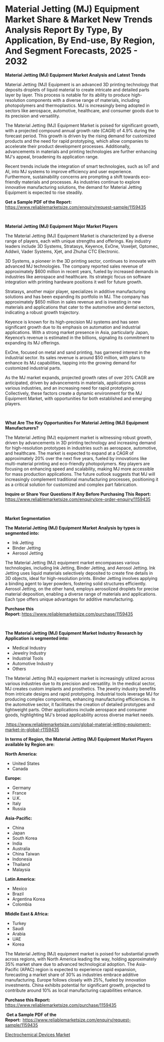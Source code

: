 <p><h1>Material Jetting (MJ) Equipment Market Share & Market New Trends Analysis Report By Type, By Application, By End-use, By Region, And Segment Forecasts, 2025 - 2032</h1></p><p><strong>Material Jetting (MJ) Equipment Market Analysis and Latest Trends</strong></p>
<p><p>Material Jetting (MJ) Equipment is an advanced 3D printing technology that deposits droplets of liquid material to create intricate and detailed parts layer by layer. This process is notable for its ability to produce high-resolution components with a diverse range of materials, including photopolymers and thermoplastics. MJ is increasingly being adopted in sectors like aerospace, automotive, healthcare, and consumer goods due to its precision and versatility.</p><p>The Material Jetting (MJ) Equipment Market is poised for significant growth, with a projected compound annual growth rate (CAGR) of 4.9% during the forecast period. This growth is driven by the rising demand for customized products and the need for rapid prototyping, which allow companies to accelerate their product development processes. Additionally, advancements in materials and printing technologies are further enhancing MJ's appeal, broadening its application range.</p><p>Recent trends include the integration of smart technologies, such as IoT and AI, into MJ systems to improve efficiency and user experience. Furthermore, sustainability concerns are prompting a shift towards eco-friendly materials and processes. As industries continue to explore innovative manufacturing solutions, the demand for Material Jetting Equipment is expected to rise steadily.</p></p>
<p><strong>Get a Sample PDF of the Report:&nbsp;</strong> <a href="https://www.reliablemarketsize.com/enquiry/request-sample/1159435?utm_campaign=2717&utm_medium=2&utm_source=Github&utm_content=ia&utm_term=24022025&utm_id=material-jetting-mj-equipment">https://www.reliablemarketsize.com/enquiry/request-sample/1159435</a></p>
<p>&nbsp;</p>
<p><strong>Material Jetting (MJ) Equipment Major Market Players</strong></p>
<p><p>The Material Jetting (MJ) Equipment Market is characterized by a diverse range of players, each with unique strengths and offerings. Key industry leaders include 3D Systems, Stratasys, Keyence, ExOne, Voxeljet, Optomec, Addwii, Vader Systems, Xjet, and Zhuhai CTC Electronic.</p><p>3D Systems, a pioneer in the 3D printing sector, continues to innovate with advanced MJ technologies. The company reported sales revenue of approximately $600 million in recent years, fueled by increased demands in industries like aerospace and healthcare. Its strategic focus on software integration with printing hardware positions it well for future growth.</p><p>Stratasys, another major player, specializes in additive manufacturing solutions and has been expanding its portfolio in MJ. The company has approximately $650 million in sales revenue and is investing in new materials and applications that cater to the automotive and dental sectors, indicating a robust growth trajectory.</p><p>Keyence is known for its high-precision MJ systems and has seen significant growth due to its emphasis on automation and industrial applications. With a strong market presence in Asia, particularly Japan, Keyence’s revenue is estimated in the billions, signaling its commitment to expanding its MJ offerings.</p><p>ExOne, focused on metal and sand printing, has garnered interest in the industrial sector. Its sales revenue is around $50 million, with plans to enhance its MJ capabilities, tapping into the growing demand for customized industrial parts.</p><p>As the MJ market expands, projected growth rates of over 20% CAGR are anticipated, driven by advancements in materials, applications across various industries, and an increasing need for rapid prototyping. Collectively, these factors create a dynamic environment for the MJ Equipment Market, with opportunities for both established and emerging players.</p></p>
<p>&nbsp;</p>
<p><strong>What Are The Key Opportunities For Material Jetting (MJ) Equipment Manufacturers?</strong></p>
<p><p>The Material Jetting (MJ) equipment market is witnessing robust growth, driven by advancements in 3D printing technology and increasing demand for high-resolution prototypes in industries such as aerospace, automotive, and healthcare. The market is expected to expand at a CAGR of approximately 20% over the next five years, fueled by innovations like multi-material printing and eco-friendly photopolymers. Key players are focusing on enhancing speed and scalability, making MJ more accessible for mass production applications. The future outlook suggests that MJ will increasingly complement traditional manufacturing processes, positioning it as a critical solution for customized and complex part fabrication.</p></p>
<p><strong>Inquire or Share Your Questions If Any Before Purchasing This Report:</strong> <a href="https://www.reliablemarketsize.com/enquiry/pre-order-enquiry/1159435?utm_campaign=2717&utm_medium=2&utm_source=Github&utm_content=ia&utm_term=24022025&utm_id=material-jetting-mj-equipment">https://www.reliablemarketsize.com/enquiry/pre-order-enquiry/1159435</a></p>
<p>&nbsp;</p>
<p><strong>Market Segmentation</strong></p>
<p><strong>The Material Jetting (MJ) Equipment Market Analysis by types is segmented into:</strong></p>
<p><ul><li>Ink Jetting</li><li>Binder Jetting</li><li>Aerosol Jetting</li></ul></p>
<p><p>The Material Jetting (MJ) equipment market encompasses various technologies, including Ink Jetting, Binder Jetting, and Aerosol Jetting. Ink Jetting uses liquid materials selectively deposited to create fine details in 3D objects, ideal for high-resolution prints. Binder Jetting involves applying a binding agent to layer powders, fostering solid structures efficiently. Aerosol Jetting, on the other hand, employs aerosolized droplets for precise material deposition, enabling a diverse range of materials and applications. Each type offers unique advantages for additive manufacturing.</p></p>
<p><strong>Purchase this Report:&nbsp;</strong><a href="https://www.reliablemarketsize.com/purchase/1159435?utm_campaign=2717&utm_medium=2&utm_source=Github&utm_content=ia&utm_term=24022025&utm_id=material-jetting-mj-equipment">https://www.reliablemarketsize.com/purchase/1159435</a></p>
<p>&nbsp;</p>
<p><strong>The Material Jetting (MJ) Equipment Market Industry Research by Application is segmented into:</strong></p>
<p><ul><li>Medical Industry</li><li>Jewelry Industry</li><li>Industrial Tools</li><li>Automotive Industry</li><li>Others</li></ul></p>
<p><p>The Material Jetting (MJ) equipment market is increasingly utilized across various industries due to its precision and versatility. In the medical sector, MJ creates custom implants and prosthetics. The jewelry industry benefits from intricate designs and rapid prototyping. Industrial tools leverage MJ for producing complex components, enhancing manufacturing efficiencies. In the automotive sector, it facilitates the creation of detailed prototypes and lightweight parts. Other applications include aerospace and consumer goods, highlighting MJ's broad applicability across diverse market needs.</p></p>
<p><a href="https://www.reliablemarketsize.com/global-material-jetting-equipment-market-in-global-r1159435?utm_campaign=2717&utm_medium=2&utm_source=Github&utm_content=ia&utm_term=24022025&utm_id=material-jetting-mj-equipment">&nbsp;https://www.reliablemarketsize.com/global-material-jetting-equipment-market-in-global-r1159435</a></p>
<p><strong>In terms of Region, the Material Jetting (MJ) Equipment Market Players available by Region are:</strong></p>
<p>
    <p> <strong> North America: </strong>
        <ul>
            <li>United States</li>
            <li>Canada</li>
        </ul>
        </p> 
    <p> <strong> Europe: </strong>
        <ul>
            <li>Germany</li>
            <li>France</li>
            <li>U.K.</li>
            <li>Italy</li>
            <li>Russia</li>
        </ul>
        </p> 
    <p> <strong> Asia-Pacific: </strong>
        <ul>
            <li>China</li>
            <li>Japan</li>
            <li>South Korea</li>
            <li>India</li>
            <li>Australia</li>
            <li>China Taiwan</li>
            <li>Indonesia</li>
            <li>Thailand</li>
            <li>Malaysia</li>
        </ul>
        </p> 
    <p> <strong> Latin America: </strong>
        <ul>
            <li>Mexico</li>
            <li>Brazil</li>
            <li>Argentina Korea</li>
            <li>Colombia</li>
        </ul>
        </p> 
    <p> <strong> Middle East & Africa: </strong>
        <ul>
            <li>Turkey</li>
            <li>Saudi</li>
            <li>Arabia</li>
            <li>UAE</li>
            <li>Korea</li>
        </ul>
    </p>
    </p>
<p><p>The Material Jetting (MJ) equipment market is poised for substantial growth across regions, with North America leading the way, holding approximately 35% market share due to advanced technological adoption. The Asia-Pacific (APAC) region is expected to experience rapid expansion, forecasting a market share of 30% as industries embrace additive manufacturing. Europe follows closely with 25%, fueled by innovation investments. China exhibits potential for significant growth, projected to contribute around 10% as local manufacturing capabilities enhance.</p></p>
<p><strong>Purchase this Report: </strong><a href="https://www.reliablemarketsize.com/purchase/1159435?utm_campaign=2717&utm_medium=2&utm_source=Github&utm_content=ia&utm_term=24022025&utm_id=material-jetting-mj-equipment">https://www.reliablemarketsize.com/purchase/1159435</a></p>
<p>&nbsp;<strong>Get a Sample PDF of the Report:&nbsp;&nbsp;</strong><a href="https://www.reliablemarketsize.com/enquiry/request-sample/1159435?utm_campaign=2717&utm_medium=2&utm_source=Github&utm_content=ia&utm_term=24022025&utm_id=material-jetting-mj-equipment">https://www.reliablemarketsize.com/enquiry/request-sample/1159435</a></p>
<p><strong></strong></p>
<p><p><a href="https://github.com/djembashote/Market-Research-Report-List-1/blob/main/electrochemical-devices-market.md?utm_campaign=2717&utm_medium=2&utm_source=Github&utm_content=ia&utm_term=24022025&utm_id=material-jetting-mj-equipment">Electrochemical Devices Market</a></p></p>